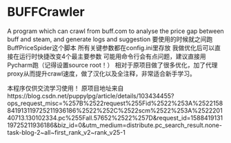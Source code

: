 # BUFFCrawler
A program which can crawl from buff.com to analyse the price gap between buff and steam, and generate logs and suggestion
要使用的时候就之间跑BuffPriceSpider这个脚本
所有关键参数都在config.ini里存放
我做优化后可以直接在运行时快捷改变4个最主要参数
可能用命令行会有点问题，建议直接用Pycharm跑（记得设置source root！）
相对于原项目做了很多优化，加了代理proxy从而提升crawl速度，做了汉化以及全注释，非常适合新手学习。

本程序仅供交流学习使用！
原项目地址来自https://blog.csdn.net/puppylpg/article/details/103434455?ops_request_misc=%257B%2522request%255Fid%2522%253A%2522158841913119725211936186%2522%252C%2522scm%2522%253A%252220140713.130102334.pc%255Fall.57652%2522%257D&request_id=158841913119725211936186&biz_id=0&utm_medium=distribute.pc_search_result.none-task-blog-2~all~first_rank_v2~rank_v25-1

